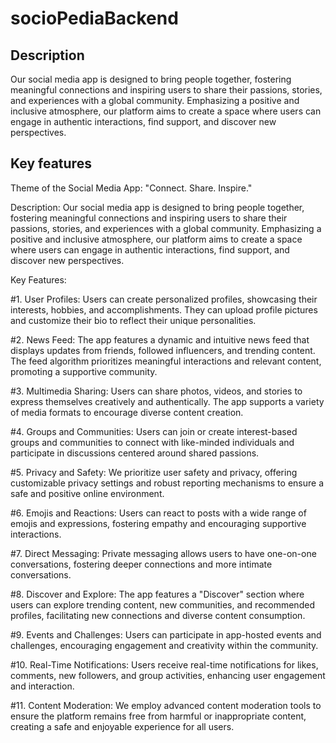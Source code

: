# socioPediaBackend
## Description
Our social media app is designed to bring people together, fostering meaningful connections and inspiring users to share their passions, stories, and experiences with a global community. Emphasizing a positive and inclusive atmosphere, our platform aims to create a space where users can engage in authentic interactions, find support, and discover new perspectives.

## Key features

Theme of the Social Media App: "Connect. Share. Inspire."

Description:
Our social media app is designed to bring people together, fostering meaningful connections and inspiring users to share their passions, stories, and experiences with a global community. Emphasizing a positive and inclusive atmosphere, our platform aims to create a space where users can engage in authentic interactions, find support, and discover new perspectives.

Key Features:

#1. User Profiles: Users can create personalized profiles, showcasing their interests, hobbies, and accomplishments. They can upload profile pictures and customize their bio to reflect their unique personalities.

#2. News Feed: The app features a dynamic and intuitive news feed that displays updates from friends, followed influencers, and trending content. The feed algorithm prioritizes meaningful interactions and relevant content, promoting a supportive community.

#3. Multimedia Sharing: Users can share photos, videos, and stories to express themselves creatively and authentically. The app supports a variety of media formats to encourage diverse content creation.

#4. Groups and Communities: Users can join or create interest-based groups and communities to connect with like-minded individuals and participate in discussions centered around shared passions.

#5. Privacy and Safety: We prioritize user safety and privacy, offering customizable privacy settings and robust reporting mechanisms to ensure a safe and positive online environment.

#6. Emojis and Reactions: Users can react to posts with a wide range of emojis and expressions, fostering empathy and encouraging supportive interactions.

#7. Direct Messaging: Private messaging allows users to have one-on-one conversations, fostering deeper connections and more intimate conversations.

#8. Discover and Explore: The app features a "Discover" section where users can explore trending content, new communities, and recommended profiles, facilitating new connections and diverse content consumption.

#9. Events and Challenges: Users can participate in app-hosted events and challenges, encouraging engagement and creativity within the community.

#10. Real-Time Notifications: Users receive real-time notifications for likes, comments, new followers, and group activities, enhancing user engagement and interaction.

#11. Content Moderation: We employ advanced content moderation tools to ensure the platform remains free from harmful or inappropriate content, creating a safe and enjoyable experience for all users.







